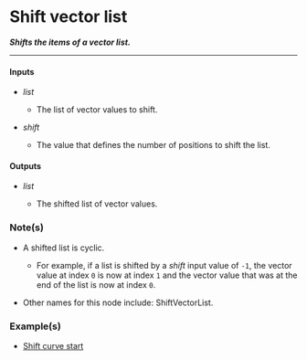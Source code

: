 # Shift vector list

**_Shifts the items of a vector list._**

---


#### Inputs

* _list_

  * The list of vector values to shift.

* _shift_

  * The value that defines the number of positions to shift the list.


#### Outputs

* _list_

  * The shifted list of vector values.


### Note(s)

* A shifted list is cyclic.

  * For example, if a list is shifted by a _shift_ input value of `-1`, the vector value at index `0` is now at index `1` and the vector value that was at the end of the list is now at index `0`.

* Other names for this node include: ShiftVectorList.


### Example(s)

* <a href="https://creator.trimble.com/graph?assetURI=whp:defc5672-835b-4cdb-91d0-f9da8727cb37&version=latest" target="_blank">Shift curve start</a>
